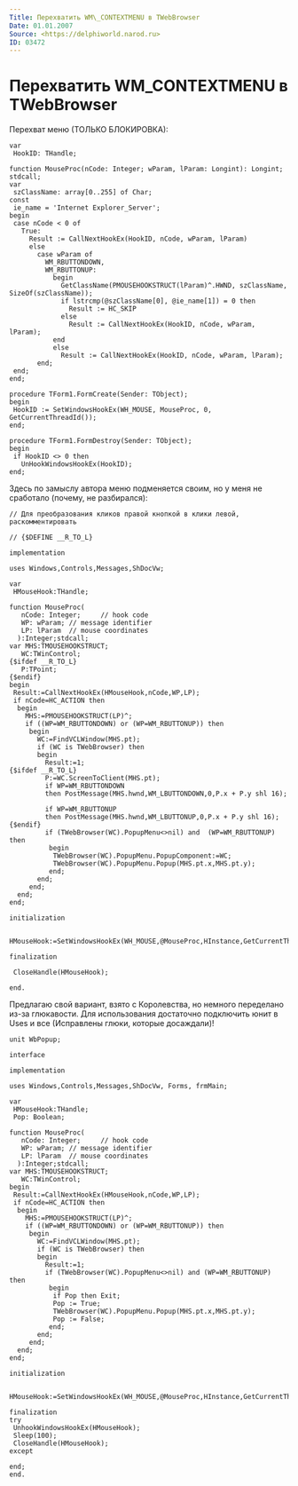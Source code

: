 ```yaml
---
Title: Перехватить WM\_CONTEXTMENU в TWebBrowser
Date: 01.01.2007
Source: <https://delphiworld.narod.ru>
ID: 03472
---
```



Перехватить WM\_CONTEXTMENU в TWebBrowser
=========================================

Перехват меню (ТОЛЬКО БЛОКИРОВКА):

    var
     HookID: THandle;
     
    function MouseProc(nCode: Integer; wParam, lParam: Longint): Longint; stdcall; 
    var 
     szClassName: array[0..255] of Char; 
    const 
     ie_name = 'Internet Explorer_Server'; 
    begin 
     case nCode < 0 of 
       True: 
         Result := CallNextHookEx(HookID, nCode, wParam, lParam) 
         else 
           case wParam of 
             WM_RBUTTONDOWN, 
             WM_RBUTTONUP: 
               begin 
                 GetClassName(PMOUSEHOOKSTRUCT(lParam)^.HWND, szClassName, SizeOf(szClassName)); 
                 if lstrcmp(@szClassName[0], @ie_name[1]) = 0 then 
                   Result := HC_SKIP 
                 else 
                   Result := CallNextHookEx(HookID, nCode, wParam, lParam); 
               end 
               else 
                 Result := CallNextHookEx(HookID, nCode, wParam, lParam); 
           end; 
     end; 
    end; 
     
    procedure TForm1.FormCreate(Sender: TObject); 
    begin 
     HookID := SetWindowsHookEx(WH_MOUSE, MouseProc, 0, GetCurrentThreadId()); 
    end; 
     
    procedure TForm1.FormDestroy(Sender: TObject); 
    begin 
     if HookID <> 0 then 
       UnHookWindowsHookEx(HookID); 
    end; 

Здесь по замыслу автора меню подменяется своим, но у меня не сработало
(почему, не  разбирался):

    // Для преобразования кликов правой кнопкой в клики левой,  раскомментировать
     
    // {$DEFINE __R_TO_L}
     
    implementation
     
    uses Windows,Controls,Messages,ShDocVw;
     
    var
     HMouseHook:THandle;
     
    function MouseProc(
       nCode: Integer;     // hook code
       WP: wParam; // message identifier
       LP: lParam  // mouse coordinates
      ):Integer;stdcall;
    var MHS:TMOUSEHOOKSTRUCT;
       WC:TWinControl;
    {$ifdef __R_TO_L}
       P:TPoint;
    {$endif}
    begin
     Result:=CallNextHookEx(HMouseHook,nCode,WP,LP);
     if nCode=HC_ACTION then
      begin
        MHS:=PMOUSEHOOKSTRUCT(LP)^;
        if ((WP=WM_RBUTTONDOWN) or (WP=WM_RBUTTONUP)) then
         begin
           WC:=FindVCLWindow(MHS.pt);
           if (WC is TWebBrowser) then
           begin
             Result:=1;
    {$ifdef __R_TO_L}
             P:=WC.ScreenToClient(MHS.pt);
             if WP=WM_RBUTTONDOWN 
             then PostMessage(MHS.hwnd,WM_LBUTTONDOWN,0,P.x + P.y shl 16);
     
             if WP=WM_RBUTTONUP 
             then PostMessage(MHS.hwnd,WM_LBUTTONUP,0,P.x + P.y shl 16);
    {$endif}
             if (TWebBrowser(WC).PopupMenu<>nil) and  (WP=WM_RBUTTONUP) then
              begin
               TWebBrowser(WC).PopupMenu.PopupComponent:=WC;
               TWebBrowser(WC).PopupMenu.Popup(MHS.pt.x,MHS.pt.y);
              end;
           end;
         end;
      end;
    end;
     
    initialization
     
     
    HMouseHook:=SetWindowsHookEx(WH_MOUSE,@MouseProc,HInstance,GetCurrentThreadID);
     
    finalization
     
     CloseHandle(HMouseHook);
     
    end.

Предлагаю свой вариант, взято с Королевства, но немного переделано из-за
глюкавости. Для использования достаточно подключить юнит в Uses и все
(Исправлены глюки, которые досаждали)!

    unit WbPopup;
     
    interface
     
    implementation
     
    uses Windows,Controls,Messages,ShDocVw, Forms, frmMain;
     
    var
     HMouseHook:THandle;
     Pop: Boolean;
     
    function MouseProc(
       nCode: Integer;     // hook code
       WP: wParam; // message identifier
       LP: lParam  // mouse coordinates
      ):Integer;stdcall;
    var MHS:TMOUSEHOOKSTRUCT;
       WC:TWinControl;
    begin
     Result:=CallNextHookEx(HMouseHook,nCode,WP,LP);
     if nCode=HC_ACTION then
      begin
        MHS:=PMOUSEHOOKSTRUCT(LP)^;
        if ((WP=WM_RBUTTONDOWN) or (WP=WM_RBUTTONUP)) then
         begin
           WC:=FindVCLWindow(MHS.pt);
           if (WC is TWebBrowser) then
           begin
             Result:=1;
             if (TWebBrowser(WC).PopupMenu<>nil) and (WP=WM_RBUTTONUP) then
              begin
               if Pop then Exit;
               Pop := True;
               TWebBrowser(WC).PopupMenu.Popup(MHS.pt.x,MHS.pt.y);
               Pop := False;
              end;
           end;
         end;
      end;
    end;
     
    initialization
     
     
    HMouseHook:=SetWindowsHookEx(WH_MOUSE,@MouseProc,HInstance,GetCurrentThreadID);
     
    finalization
    try
     UnhookWindowsHookEx(HMouseHook);
     Sleep(100);
     CloseHandle(HMouseHook);
    except
     
    end;
    end.

